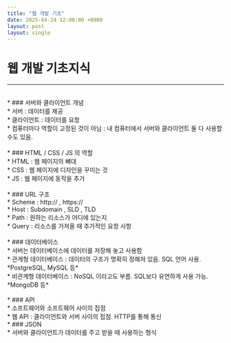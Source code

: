 ```yaml
---
title: "웹 개발 기초"
date: 2025-04-24 12:00:00 +0900
layout: post
layout: single
---
```

<h1 style="text-align: center;"></h1>


# 웹 개발 기초지식 
---
<br>
* ### 서버와 클라이언트 개념 <br>
  * 서버 : 데이터를 제공 <br>
  * 클라이언트 : 데이터를 요청 <br> 
  * 컴퓨터마다 역할이 고정된 것이 아님 : 내 컴퓨터에서 서버와 클라이언트 둘 다 사용할 수도 있음. <br>
<br> 
* ### HTML / CSS / JS 의 역할 <br>
  * HTML : 웹 페이지의 뼈대 <br>
  * CSS : 웹 페이지에 디자인을 꾸미는 것 <br>
  * JS : 웹 페이지에 동작을 추가 <br>
<br>
* ### URL 구조 <br>
  * Scheme : http:// , https:// <br>
  * Host : Subdomain , SLD , TLD <br>
  * Path : 원하는 리소스가 어디에 있는지<br>
  * Query : 리소스를 가져올 때 추가적인 요청 사항<br>
<br>
* ### 데이터베이스 <br>
  * 서버는 데이터베이스에 데이터를 저장해 놓고 사용함 <br>
  * 관계형 데이터베이스 : 데이터의 구조가 명확히 정해져 있음. SQL 언어 사용. <br>
    *PostgreSQL, MySQL 등* <br>
  * 비관계형 데이터베이스 : NoSQL 이라고도 부름. SQL보다 유연하게 사용 가능. <br>
    *MongoDB 등* <br>
 <br>
* ### API <br>
  * 소프트웨어와 소프트웨어 사이의 접점 <br>
  * 웹 API : 클라이언트와 서버 사이의 접점. HTTP를 통해 통신 <br>
* ### JSON <br>
  * 서버와 클라이언트가 데이터를 주고 받을 때 사용하는 형식 <br>
